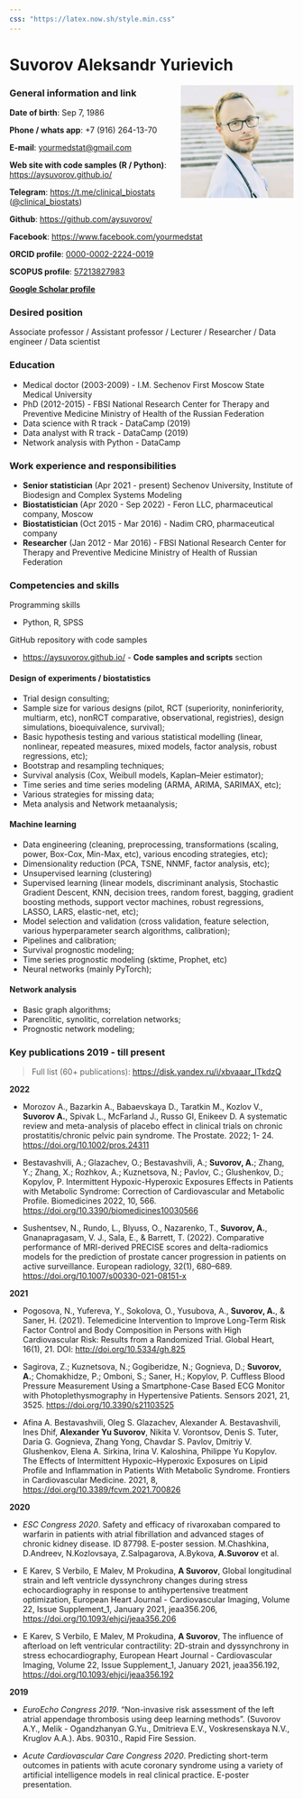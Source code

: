 ```yaml
---
css: "https://latex.now.sh/style.min.css"
---
```


# Suvorov Aleksandr Yurievich

<img src="https://raw.githubusercontent.com/aysuvorov/aysuvorov.github.io/main/docs/promotion/cv/images/ays.jpg" align="right" width="200" height="200">

### General information and link

**Date of birth**: Sep 7, 1986

**Phone / whats app**: +7 (916) 264-13-70

**E-mail**: yourmedstat@gmail.com

**Web site with code samples (R / Python)**: https://aysuvorov.github.io/

**Telegram**: https://t.me/clinical_biostats ([@clinical_biostats](https://t.me/clinical_biostats))

**Github**: https://github.com/aysuvorov/

**Facebook**: https://www.facebook.com/yourmedstat

**ORCID profile**: [0000-0002-2224-0019](https://orcid.org/0000-0002-2224-0019)

**SCOPUS profile**: [57213827983](https://www.scopus.com/authid/detail.uri?authorId=57213827983)

**[Google Scholar profile](https://scholar.google.com/citations?user=3QETpFwAAAAJ&hl=en)**

### Desired position

Associate professor / Assistant professor / Lecturer / Researcher / Data engineer / Data scientist

### Education

- Medical doctor (2003-2009) - I.M. Sechenov First Moscow State Medical University
- PhD (2012-2015) - FBSI National Research Center for Therapy and Preventive Medicine Ministry of Health of the Russian Federation
- Data science with R track - DataCamp (2019)
- Data analyst with R track - DataCamp (2019)
- Network analysis with Python - DataCamp

### Work experience and responsibilities

- **Senior statistician** (Apr 2021 - present) Sechenov University, Institute of Biodesign and Complex Systems Modeling
- **Biostatistician** (Apr 2020 - Sep 2022) - Feron LLC, pharmaceutical company, Moscow
- **Biostatistician** (Oct 2015 - Mar 2016) - Nadim CRO, pharmaceutical company
- **Researcher** (Jan 2012 - Mar 2016) - FBSI National Research Center for Therapy and Preventive Medicine Ministry of Health of Russian Federation


### Competencies and skills

Programming skills

- Python, R, SPSS

GitHub repository with code samples

- https://aysuvorov.github.io/ - **Code samples and scripts** section


#### Design of experiments / biostatistics

- Trial design consulting;
- Sample size for various designs (pilot, RCT (superiority, noninferiority, multiarm, etc), nonRCT comparative, observational, registries), design simulations, bioequivalence, survival);
- Basic hypothesis testing and various statistical modelling (linear, nonlinear, repeated measures, mixed models, factor analysis,
robust regressions, etc);
- Bootstrap and resampling techniques;
- Survival analysis (Cox, Weibull models, Kaplan–Meier estimator);
- Time series and time series modeling (ARMA, ARIMA, SARIMAX, etc);
- Various strategies for missing data;
- Meta analysis and Network metaanalysis;

#### Machine learning

- Data engineering (cleaning, preprocessing, transformations (scaling, power, Box-Cox, Min-Max, etc), various encoding strategies, etc);
- Dimensionality reduction (PCA, TSNE, NNMF, factor analysis, etc);
- Unsupervised learning (clustering)
- Supervised learning (linear models, discriminant analysis, Stochastic Gradient Descent, KNN, decision trees, random forest, bagging, gradient boosting methods, support vector machines, robust regressions, LASSO, LARS, elastic-net, etc);
- Model selection and validation (cross validation, feature selection, various hyperparameter search algorithms, calibration);
- Pipelines and calibration;
- Survival prognostic modeling;
- Time series prognostic modeling (sktime, Prophet, etc)
- Neural networks (mainly PyTorch);
  
#### Network analysis

- Basic graph algorithms;
- Parenclitic, synolitic, correlation networks;
- Prognostic network modeling;


### Key publications 2019 - till present

> Full list (60+ publications): https://disk.yandex.ru/i/xbvaaar_ITkdzQ

**2022**

- Morozov A., Bazarkin A., Babaevskaya D., Taratkin M., Kozlov V., **Suvorov A.**, Spivak L., McFarland J., Russo GI, Enikeev D. A systematic review and meta-analysis of placebo effect in clinical trials on chronic prostatitis/chronic pelvic pain syndrome. The Prostate. 2022; 1- 24. https://doi.org/10.1002/pros.24311
  
- Bestavashvili, A.; Glazachev, O.; Bestavashvili, A.; **Suvorov, A.**; Zhang, Y.; Zhang, X.; Rozhkov, A.; Kuznetsova, N.; Pavlov, C.; Glushenkov, D.; Kopylov, P. Intermittent Hypoxic-Hyperoxic Exposures Effects in Patients with Metabolic Syndrome: Correction of Cardiovascular and Metabolic Profile. Biomedicines 2022, 10, 566. https://doi.org/10.3390/biomedicines10030566

- Sushentsev, N., Rundo, L., Blyuss, O., Nazarenko, T., **Suvorov, A.**, Gnanapragasam, V. J., Sala, E., & Barrett, T. (2022). Comparative performance of MRI-derived PRECISE scores and delta-radiomics models for the prediction of prostate cancer progression in patients on active surveillance. European radiology, 32(1), 680–689. https://doi.org/10.1007/s00330-021-08151-x

**2021**

- Pogosova, N., Yufereva, Y., Sokolova, O., Yusubova, A., **Suvorov, A.**, & Saner, H. (2021). Telemedicine Intervention to Improve Long-Term Risk Factor Control and Body Composition in Persons with High Cardiovascular Risk: Results from a Randomized Trial. Global Heart, 16(1), 21. DOI: http://doi.org/10.5334/gh.825

- Sagirova, Z.; Kuznetsova, N.; Gogiberidze, N.; Gognieva, D.; **Suvorov, A.**; Chomakhidze, P.; Omboni, S.; Saner, H.; Kopylov, P. Cuffless Blood Pressure Measurement Using a Smartphone-Case Based ECG Monitor with Photoplethysmography in Hypertensive Patients. Sensors 2021, 21, 3525. https://doi.org/10.3390/s21103525

- Afina A. Bestavashvili, Oleg S. Glazachev, Alexander A. Bestavashvili, Ines Dhif, **Alexander Yu Suvorov**, Nikita V. Vorontsov, Denis S. Tuter, Daria G. Gognieva, Zhang Yong, Chavdar S. Pavlov, Dmitriy V. Glushenkov, Elena A. Sirkina, Irina V. Kaloshina, Philippe Yu Kopylov. The Effects of Intermittent Hypoxic–Hyperoxic Exposures on Lipid Profile and Inflammation in Patients With Metabolic Syndrome. Frontiers in Cardiovascular Medicine. 2021, 8, https://doi.org/10.3389/fcvm.2021.700826 

**2020**

- *ESC Congress 2020*. Safety and efficacy of rivaroxaban compared to warfarin in patients with atrial fibrillation and advanced stages of chronic kidney disease. ID 87798. E-poster session. M.Chashkina, D.Andreev, N.Kozlovsaya, Z.Salpagarova, A.Bykova, **A.Suvorov** et al.
  
- E Karev, S Verbilo, E Malev, M Prokudina, **A Suvorov**, Global longitudinal strain and left ventricle dyssynchrony changes during stress echocardiography in response to antihypertensive treatment optimization, European Heart Journal - Cardiovascular Imaging, Volume 22, Issue Supplement_1, January 2021, jeaa356.206, https://doi.org/10.1093/ehjci/jeaa356.206
  
- E Karev, S Verbilo, E Malev, M Prokudina, **A Suvorov**, The influence of afterload on left ventricular contractility: 2D-strain and dyssynchrony in stress echocardiography, European Heart Journal - Cardiovascular Imaging, Volume 22, Issue Supplement_1, January 2021, jeaa356.192,
https://doi.org/10.1093/ehjci/jeaa356.192


**2019**

- *EuroEcho Congress 2019*. “Non-invasive risk assessment of the left atrial appendage thrombosis using deep learning
methods”. (Suvorov A.Y., Melik - Ogandzhanyan G.Yu., Dmitrieva E.V., Voskresenskaya N.V., Kruglov A.A.). Abs.
90310., Rapid Fire Session.

- *Acute Cardiovascular Care Congress 2020*. Predicting short-term outcomes in patients with acute coronary syndrome using a variety of artificial intelligence models in real clinical practice. E-poster presentation.
